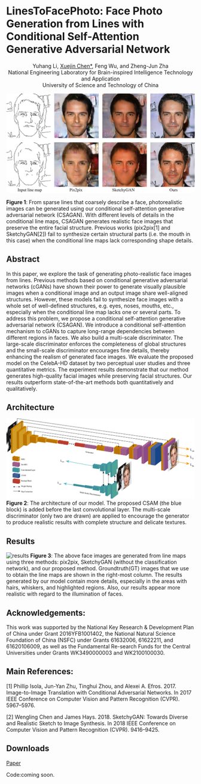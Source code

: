 # LinesToFacePhoto: Face Photo Generation from Lines with Conditional Self-Attention Generative Adversarial Network

<center>Yuhang Li, <a href="http://staff.ustc.edu.cn/~xjchen99" target="_new">Xuejin Chen*</a>, Feng Wu, and Zheng-Jun Zha</center>

<center>National Engineering Laboratory for Brain-inspired Intelligence Technology and Application</center>

<center>University of Science and Technology of China</center>

![teaser](images/teaser.png "teaser")

**Figure 1**: From sparse lines that coarsely describe a face, photorealistic images can be generated using our conditional self-attention generative adversarial network (CSAGAN). With different levels of details in the conditional line maps, CSAGAN generates realistic face images that preserve the entire facial structure. Previous works (pix2pix[1] and SketchyGAN[2]) fail to synthesize certain structural parts (i.e. the mouth in this case) when the conditional line maps lack corresponding shape details.

## Abstract
In this paper, we explore the task of generating photo-realistic face images from lines. Previous methods based on conditional generative adversarial networks (cGANs) have shown their power to generate visually plausible images when a conditional image and an output image share well-aligned structures. However, these models fail to synthesize face images with a whole set of well-defined structures, e.g. eyes, noses, mouths, etc., especially when the conditional line map lacks one or several parts. To address this problem, we propose a conditional self-attention generative adversarial network (CSAGAN). We introduce a conditional self-attention mechanism to cGANs to capture long-range dependencies between different regions in faces. We also build a multi-scale discriminator. The large-scale discriminator enforces the completeness of global structures and the small-scale discriminator encourages fine details, thereby enhancing the realism of generated face images. 
We evaluate the proposed model on the CelebA-HD dataset by two perceptual user studies and three quantitative metrics. The experiment results demonstrate that our method generates high-quality facial images while preserving facial structures. Our results outperform state-of-the-art methods both quantitatively and qualitatively.

## Architecture
![overview](images/overview.png "overview")
**Figure 2**: The architecture of our model. The proposed CSAM (the blue block) is added before the last convolutional layer. The multi-scale discriminator (only two are drawn) are applied to encourage the generator to produce realistic results with  complete structure and delicate textures.


## Results
![results](images/results.png "results")
**Figure 3**: The above face images are generated from line maps using three methods: pix2pix, SketchyGAN (without the classification network), and our proposed method. Groundtruth(GT) images that we use to obtain the line maps are shown in the right-most column. The results generated by our model contain more details, especially in the areas with hairs, whiskers, and highlighted regions. Also, our results appear more realistic with regard to the illumination of faces.

## Acknowledgements:
This work was supported by the National Key Research & Development Plan of China under Grant 2016YFB1001402, the National Natural Science Foundation of China (NSFC) under Grants 61632006, 61622211, and 61620106009, as well as the Fundamental Re-search Funds for the Central Universities under Grants WK3490000003 and WK2100100030.

## Main References:
[1] Phillip Isola, Jun-Yan Zhu, Tinghui Zhou, and Alexei A. Efros. 2017. Image-to-Image Translation with Conditional Adversarial Networks. In 2017 IEEE Conference on Computer Vision and Pattern Recognition (CVPR). 5967–5976.

[2] Wengling Chen and James Hays. 2018. SketchyGAN: Towards Diverse and Realistic Sketch to Image Synthesis. In 2018 IEEE Conference on Computer Vision and Pattern Recognition (CVPR). 9416–9425. 

## Downloads
[Paper](https://arxiv.org/abs/1910.08914)

Code:coming soon.
